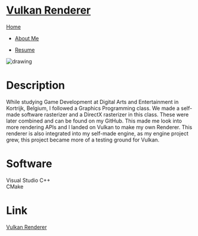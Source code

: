 <link href="../../Content/StyleSheet.css" rel="stylesheet"/> 

# <a href="https://github.com/DaanDemaecker/VulkanRenderer" target="_blank">Vulkan Renderer</a>

<div class="nav-bar">
  <md-block>

<a href="../../">Home</a>
- <a href="../../AboutMe/">About Me</a>
- <a href="../../Resume/">Resume</a>

  </md-block>
</div>

<img src="../../Content/VulkanRenderer3D.gif" alt="drawing"/>

# Description
While studying Game Development at Digital Arts and Entertainment in Kortrijk, Belgium, I followed a Graphics Programming class. We made a self-made software rasterizer and a DirectX rasterizer in this class. These were later combined and can be found on my GitHub.
This made me look into more rendering APIs and I landed on Vulkan to make my own Renderer.
This renderer is also integrated into my self-made engine, as my engine project grew, this project became more of a testing ground for Vulkan.

# Software
Visual Studio C++  
CMake


# Link
<a href="https://github.com/DaanDemaecker/VulkanRenderer" target="_blank">Vulkan Renderer</a>